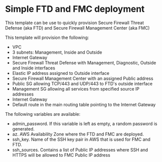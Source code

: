 # Simple FTD and FMC deployment
This template can be use to quickly provision Secure Firewall Threat Defense (aka FTD) and Secure Firewall Management Center (aka FMC)

This template will provision the following:
- VPC
- 3 subnets: Management, Inside and Outside
- Internet Gateway
- Secure Firewall Threat Defense with Management, Diagnostic, Outside and Inside interfaces
- Elastic IP address assigned to Outside interface
- Secure Firewall Management Center with an assigned Public address
- Public SG allowing TCP/443 and UDP/443 to FTD's outside interface
- Management SG allowing all services from specified source IP addresses
- Internet Gateway
- Default route in the main routing table pointing to the Internet Gateway

The following variables are available:
- admin_password. If this variable is left as empty, a random password is generated.
- az. AWS Availability Zone where the FTD and FMC are deployed.
- ssh_key. Name of the SSH key pair in AWS that is used for FMC and FTD.
- ssh_sources. Contains a list of Public IP addresses where SSH and HTTPS will be allowed to FMC Public IP address